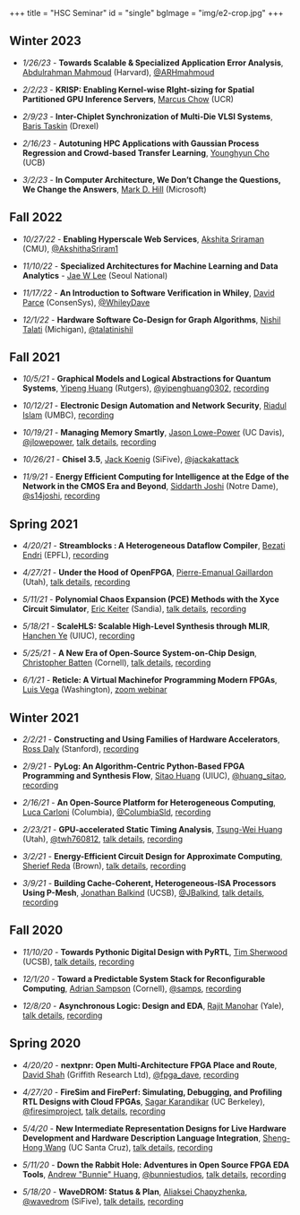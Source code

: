+++
title = "HSC Seminar"
id = "single"
bgImage = "img/e2-crop.jpg"
+++

## Winter 2023

* _1/26/23_ - **Towards Scalable & Specialized Application Error Analysis**, [Abdulrahman Mahmoud](https://ma3mool.github.io) (Harvard), [@ARHmahmoud](https://twitter.com/ARHmahmoud)

* _2/2/23_ - **KRISP: Enabling Kernel-wise RIght-sizing for Spatial Partitioned GPU Inference Servers**, [Marcus Chow](https://www.cs.ucr.edu/~mchow009/) (UCR)

* _2/9/23_ - **Inter-Chiplet Synchronization of Multi-Die VLSI Systems**, [Baris Taskin](https://drexel.edu/engineering/about/faculty-staff/T/taskin-baris/) (Drexel)

* _2/16/23_ - **Autotuning HPC Applications with Gaussian Process Regression and Crowd-based Transfer Learning**, [Younghyun Cho](https://younghyunc.github.io) (UCB)

* _3/2/23_ - **In Computer Architecture, We Don’t Change the Questions, We Change the Answers**, [Mark D. Hill](https://pages.cs.wisc.edu/~markhill/) (Microsoft)


## Fall 2022

* _10/27/22_ - **Enabling Hyperscale Web Services**, [Akshita Sriraman](https://akshithasriraman.eecs.umich.edu) (CMU), [@AkshithaSriram1](https://twitter.com/AkshithaSriram1)

* _11/10/22_ - **Specialized Architectures for Machine Learning and Data Analytics** - [Jae W Lee](https://cse.snu.ac.kr/en/professor/jae-w-lee) (Seoul National)

* _11/17/22_ - **An Introduction to Software Verification in Whiley**, [David Parce](https://whileydave.com) (ConsenSys), [@WhileyDave](https://twitter.com/WhileyDave)

* _12/1/22_ - **Hardware Software Co-Design for Graph Algorithms**, [Nishil Talati](https://sites.google.com/site/nishiltalatipersonal/) (Michigan), [@talatinishil](https://twitter.com/talatinishil)


## Fall 2021

* _10/5/21_ - **Graphical Models and Logical Abstractions for Quantum Systems**, [Yipeng Huang](https://yipenghuang.com) (Rutgers), [@yipenghuang0302](https://twitter.com/yipenghuang0302), [recording](https://youtu.be/XqIGlH3vkVY)

* _10/12/21_ - **Electronic Design Automation and Network Security**, [Riadul Islam](https://www.csee.umbc.edu/people/faculty/riadul-islam/) (UMBC), [recording](https://youtu.be/P13Y4O2JnI0)

* _10/19/21_ - **Managing Memory Smartly**, [Jason Lowe-Power](https://faculty.engineering.ucdavis.edu/lowepower/) (UC Davis), [@jlowepower](https://twitter.com/jlowepower), [talk details](https://engineering.ucsc.edu/events/managing-memory-smartly), [recording](https://youtu.be/3_NuFBarhs8)

* _10/26/21_ - **Chisel 3.5**, [Jack Koenig](https://www.linkedin.com/in/jack-koenig-b4182729/) (SiFive), [@jackakattack](https://twitter.com/jackakattack)

* _11/9/21_ - **Energy Efficient Computing for Intelligence at the Edge of the Network in the CMOS Era and Beyond**, [Siddarth Joshi](https://siddharth-joshi.com) (Notre Dame), [@s14joshi](https://twitter.com/s14joshi), [recording](https://youtu.be/zhrAYYvWgv0)


## Spring 2021

* _4/20/21_ - **Streamblocks : A Heterogeneous Dataflow Compiler**, [Bezati Endri](https://people.epfl.ch/endri.bezati?lang=en) (EPFL), [recording](https://youtu.be/ozZXMMc9vsc)

* _4/27/21_ - **Under the Hood of OpenFPGA**, [Pierre-Emanual Gaillardon](https://faculty.utah.edu/u6001662-PIERRE-EMMANUEL_GAILLARDON/research/index.hml) (Utah), [talk details](https://www.soe.ucsc.edu/events/under-hood-openfpga), [recording](https://www.youtube.com/watch?v=JS2WtVQnZYA)

* _5/11/21_ - **Polynomial Chaos Expansion (PCE) Methods with the Xyce Circuit Simulator**, [Eric Keiter](https://scholar.google.com/citations?user=1oBZpMQAAAAJ&hl=en) (Sandia), [talk details](https://www.soe.ucsc.edu/events/polynomial-chaos-expansion-pce-methods-xyce-circuit-simulator), [recording](https://www.youtube.com/watch?v=x4NkGnskSYQ)

* _5/18/21_ - **ScaleHLS: Scalable High-Level Synthesis through MLIR**, [Hanchen Ye](https://hanchenye.com) (UIUC), [recording](https://youtu.be/DgeEtbS978A)

* _5/25/21_ - **A New Era of Open-Source System-on-Chip Design**, [Christopher Batten](https://www.csl.cornell.edu/~cbatten/) (Cornell), [talk details](https://www.soe.ucsc.edu/events/new-era-open-source-system-chip-design), [recording](https://youtu.be/b1tFJIBzO4I)

* _6/1/21_ - **Reticle: A Virtual Machinefor Programming Modern FPGAs**, [Luis Vega](https://homes.cs.washington.edu/~vegaluis/) (Washington), [zoom webinar](https://ucsc.zoom.us/j/97513249812)


## Winter 2021
* _2/2/21_ - **Constructing and Using Families of Hardware Accelerators**, [Ross Daly](https://web.stanford.edu/~rdaly525/) (Stanford), [recording](https://youtu.be/vFLYCw1aQQQ)

* _2/9/21_ - **PyLog: An Algorithm-Centric Python-Based FPGA Programming and Synthesis Flow**, [Sitao Huang](http://sitaohuang.com) (UIUC), [@huang_sitao](https://twitter.com/huang_sitao), [recording](https://youtu.be/4jGqb6XQk-w)

* _2/16/21_ - **An Open-Source Platform for Heterogeneous Computing**, [Luca Carloni](http://www.cs.columbia.edu/~luca/) (Columbia), [@ColumbiaSld](https://twitter.com/columbiasld), [recording](https://www.youtube.com/watch?v=ERJ4RAP_NLE)

* _2/23/21_ - **GPU-accelerated Static Timing Analysis**, [Tsung-Wei Huang](https://tsung-wei-huang.github.io) (Utah), [@twh760812](https://twitter.com/twh760812), [talk details](https://www.soe.ucsc.edu/events/gpu-accelerated-static-timing-analysis), [recording](https://www.youtube.com/watch?v=1nJNSC-d3T8)

* _3/2/21_ - **Energy-Efficient Circuit Design for Approximate Computing**, [Sherief Reda](https://vivo.brown.edu/display/sreda) (Brown), [talk details](https://www.soe.ucsc.edu/events/energy-efficient-circuit-design-approximate-computing), [recording](https://www.youtube.com/watch?v=5kiqZdLq0gA)

* _3/9/21_ - **Building Cache-Coherent, Heterogeneous-ISA Processors Using P-Mesh**, [Jonathan Balkind](https://jbalkind.github.io) (UCSB), [@JBalkind](https://twitter.com/jbalkind), [talk details](https://www.soe.ucsc.edu/events/building-cache-coherent-heterogeneous-isa-processors-using-p-mesh), [recording](https://youtu.be/cvyenqh7ilo)


## Fall 2020

* _11/10/20_ - **Towards Pythonic Digital Design with PyRTL**, [Tim Sherwood](https://www.arch.cs.ucsb.edu/prof-sherwood) (UCSB), [talk details](https://www.soe.ucsc.edu/events/towards-pythonic-digital-design-pyrtl), [recording](https://www.youtube.com/watch?v=8JJXgpZmbao)

* _12/1/20_ - **Toward a Predictable System Stack for Reconfigurable Computing**, [Adrian Sampson](https://www.cs.cornell.edu/~asampson/) (Cornell), [@samps](https://twitter.com/samps), [recording](https://www.youtube.com/watch?v=YueY0UP1aWI)

* _12/8/20_ - **Asynchronous Logic: Design and EDA**, [Rajit Manohar](https://csl.yale.edu/~rajit/) (Yale), [talk details](https://www.soe.ucsc.edu/events/asynchronous-logic-design-and-eda), [recording](https://www.youtube.com/watch?v=856CC5FI7DA)


## Spring 2020
* _4/20/20_ - **nextpnr: Open Multi-Architecture FPGA Place and Route**, [David Shah](https://ds0.me) (Griffith Research Ltd), [@fpga_dave](https://twitter.com/fpga_dave), [recording](https://www.youtube.com/playlist?list=PLItVYhgea-kGpDRcSg5WPTJEZdBQ2cWAi)

* _4/27/20_ - **FireSim and FirePerf: Simulating, Debugging, and Profiling RTL Designs with Cloud FPGAs**, [Sagar Karandikar](https://sagark.org) (UC Berkeley), [@firesimproject](https://twitter.com/firesimproject), [talk details](https://www.soe.ucsc.edu/events/cse-seminar-firesim-and-fireperf-simulating-debugging-and-profiling-rtl-designs-cloud-fpgas), [recording](https://youtu.be/UlYOsRBhtY8)

* _5/4/20_ - **New Intermediate Representation Designs for Live Hardware Development and Hardware Description Language Integration**, [Sheng-Hong Wang](https://sites.google.com/site/shwangswebsite) (UC Santa Cruz), [talk details](https://www.soe.ucsc.edu/events/cse-seminar-new-intermediate-representation-designs-live-hardware-development-and-hardware), [recording](https://diode.zone/videos/watch/2803b1bb-6371-45dc-aec4-9477397b2535)

* _5/11/20_ - **Down the Rabbit Hole: Adventures in Open Source FPGA EDA Tools**, [Andrew "Bunnie" Huang](https://en.wikipedia.org/wiki/Andrew_Huang_(hacker)), [@bunniestudios](https://twitter.com/bunniestudios), [talk details](https://www.soe.ucsc.edu/events/cse-seminar-down-rabbit-hole-adventures-open-source-fpga-eda-tools), [recording](https://youtu.be/nu6YxS2mJYw)

* _5/18/20_ - **WaveDROM: Status & Plan**, [Aliaksei Chapyzhenka](https://github.com/drom), [@wavedrom](https://twitter.com/wavedrom) (SiFive), [talk details](https://www.soe.ucsc.edu/events/cse-seminar-wavedrom-status-plan), [recording](https://youtu.be/Z2_ehdMWc6U)


